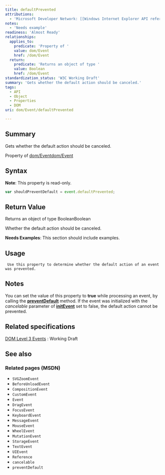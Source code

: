 ```yaml
---
title: defaultPrevented
attributions:
  - 'Microsoft Developer Network: [[Windows Internet Explorer API reference](http://msdn.microsoft.com/en-us/library/ie/hh828809%28v=vs.85%29.aspx) Article]'
notes:
  - 'Needs example'
readiness: 'Almost Ready'
relationships:
  applies_to:
    predicate: 'Property of '
    value: dom/Event
    href: /dom/Event
  return:
    predicate: 'Returns an object of type '
    value: Boolean
    href: /dom/Event
standardization_status: 'W3C Working Draft'
summary: 'Gets whether the default action should be canceled.'
tags:
  - API
  - Object
  - Properties
  - DOM
uri: dom/Event/defaultPrevented

---
```

## <span>Summary</span>

Gets whether the default action should be canceled.

Property of [dom/Event](/dom/Event)[dom/Event](/dom/Event)

## <span>Syntax</span>

**Note**: This property is read-only.

``` js
var shouldPreventDefault = event.defaultPrevented;
```

## <span>Return Value</span>

Returns an object of type BooleanBoolean

Whether the default action should be canceled.

**Needs Examples**: This section should include examples.

## <span>Usage</span>

     Use this property to determine whether the default action of an event was prevented.

## <span>Notes</span>

You can set the value of this property to **true** while processing an event, by calling the [**preventDefault**](/dom/Event/preventDefault) method. If the event was initialized with the *cancelable* parameter of [**initEvent**](/dom/Event/initEvent) set to false, the default action cannot be prevented.

## <span>Related specifications</span>

[DOM Level 3 Events](http://www.w3.org/TR/DOM-Level-3-Events/)
:   Working Draft

## <span>See also</span>

### <span>Related pages (MSDN)</span>

-   `SVGZoomEvent`
-   `BeforeUnloadEvent`
-   `CompositionEvent`
-   `CustomEvent`
-   `Event`
-   `DragEvent`
-   `FocusEvent`
-   `KeyboardEvent`
-   `MessageEvent`
-   `MouseEvent`
-   `WheelEvent`
-   `MutationEvent`
-   `StorageEvent`
-   `TextEvent`
-   `UIEvent`
-   `Reference`
-   `cancelable`
-   `preventDefault`
